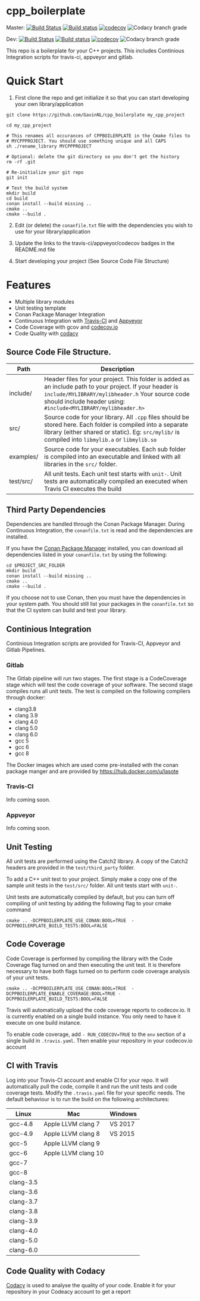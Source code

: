 # cpp_boilerplate

Master:
[![Build Status](https://travis-ci.org/GavinNL/cpp_boilerplate.svg?branch=master)](https://travis-ci.org/GavinNL/cpp_boilerplate)
[![Build status](https://ci.appveyor.com/api/projects/status/0tsak73ak5c2mhbu/branch/master?svg=true)](https://ci.appveyor.com/project/GavinNL/cpp-boilerplate/branch/master)
[![codecov](https://codecov.io/gh/GavinNL/cpp_boilerplate/branch/master/graph/badge.svg)](https://codecov.io/gh/GavinNL/cpp_boilerplate)
![Codacy branch grade](https://img.shields.io/codacy/grade/4fe50de6102e4d678bacdd292c949310/master.svg)

Dev:
[![Build Status](https://travis-ci.org/GavinNL/cpp_boilerplate.svg?branch=dev)](https://travis-ci.org/GavinNL/cpp_boilerplate)
[![Build status](https://ci.appveyor.com/api/projects/status/0tsak73ak5c2mhbu/branch/dev?svg=true)](https://ci.appveyor.com/project/GavinNL/cpp-boilerplate/branch/dev)
[![codecov](https://codecov.io/gh/GavinNL/cpp_boilerplate/branch/dev/graph/badge.svg)](https://codecov.io/gh/GavinNL/cpp_boilerplate)
![Codacy branch grade](https://img.shields.io/codacy/grade/4fe50de6102e4d678bacdd292c949310/dev.svg)

This repo is a boilerplate for your C++ projects. This includes Continious Integration scripts for travis-ci, appveyor and gitlab.

# Quick Start

1. First clone the repo and get initialize it so that you can start developing
your own library/application

  ```
  git clone https://github.com/GavinNL/cpp_boilerplate my_cpp_project

  cd my_cpp_project

  # This renames all occurances of CPPBOILERPLATE in the Cmake files to
  # MYCPPPROJECT. You should use something unique and all CAPS
  sh ./rename_library MYCPPPROJECT

  # Optional: delete the git directory so you don't get the history
  rm -rf .git

  # Re-initialize your git repo
  git init

  # Test the build system
  mkdir build
  cd build
  conan install --build missing ..
  cmake ..
  cmake --build .

  ```

2. Edit (or delete) the `conanfile.txt` file with the dependencies you wish to
use for your library/application

3. Update the links to the travis-ci/appveyor/codecov badges in the README.md file

4. Start developing your project (See Source Code File Structure)

# Features
 *  Multiple library modules
 *  Unit testing template
 *  Conan Package Manager Integration
 *  Continuous Integration with [Travis-CI](https://travis-ci.org) and [Appveyor](https://ci.appveyor.com/)
 *  Code Coverage with gcov and [codecov.io](https://codecov.io)
 *  Code Quality with [codacy](https://app.codacy.com)



## Source Code File Structure.

| Path      | Description  |
|-----------|-------------------------------------------------------------------------------------------------------------------------------------------------------------|
| include/  | Header files for your project. This folder is added as an include path to your project. If your header is `include/MYLIBRARY/mylibheader.h` Your source code should include header using: `#include<MYLIBRARY/mylibheader.h>` |
| src/      | Source code for your library. All `.cpp` files should be stored here. Each folder is compiled into a separate library (either shared or static). Eg: `src/mylib/` is compiled into `libmylib.a` or `libmylib.so` |
| examples/ | Source code for your executables. Each sub folder is compiled into an executable and linked with all libraries in the `src/` folder. |
| test/src/ | All unit tests. Each unit test starts with `unit-`. Unit tests are automatically compiled an executed when Travis CI executes the build  |

## Third Party Dependencies

Dependencies are handled through the Conan Package Manager. During Continuous Integration, the `conanfile.txt` is read and the dependencies are installed.

If you have the [Conan Package Manager](http://conan.io) installed, you can download all dependencies listed in your `conanfile.txt` by using the following:
```
cd $PROJECT_SRC_FOLDER
mkdir build
conan install --build missing ..
cmake ..
cmake --build .
```

If you choose not to use Conan, then you must have the dependencies in your system path. You should still list your packages in the `conanfile.txt` so that the CI system can build and test your library.

## Continious Integration

Continious Integration scripts are provided for Travis-CI, Appveyor and Gitlab Pipelines.

### Gitlab

The Gitlab pipeline will run two stages. The first stage is a CodeCoverage stage which will test the code coverage of your software. The second stage compiles runs all unit tests. The test is compiled on the following compilers through docker:

* clang3.8
* clang 3.9
* clang 4.0
* clang 5.0
* clang 6.0
* gcc 5
* gcc 6
* gcc 8

The Docker images which are used come pre-installed with the conan package manger and are provided by  https://hub.docker.com/u/lasote

### Travis-CI

Info coming soon.

### Appveyor

Info coming soon.


## Unit Testing

All unit tests are performed using the Catch2 library. A copy of the Catch2 headers are provided in the `test/third_party` folder.

To add a C++ unit test to your project. Simply make a copy one of the sample unit tests in the `test/src/` folder. All unit tests start with `unit-`.

Unit tests are automatically compiled by default, but you can turn off compiling of unit testing by adding the following flag to your cmake command

```
cmake .. -DCPPBOILERPLATE_USE_CONAN:BOOL=TRUE  -DCPPBOILERPLATE_BUILD_TESTS:BOOL=FALSE
```

## Code Coverage

Code Coverage is performed by compiling the library with the Code Coverage flag
turned on and then executing the unit test. It is therefore necessary to have both flags turned on to perform code coverage analysis of your unit tests.

```
cmake .. -DCPPBOILERPLATE_USE_CONAN:BOOL=TRUE  -DCPPBOILERPLATE_ENABLE_COVERAGE:BOOL=TRUE -DCPPBOILERPLATE_BUILD_TESTS:BOOL=FALSE
```

Travis will automatically upload the code coverage reports to codecov.io. It is currently enabled on a single build instance. You only need to have it execute on one build instance.

To enable code coverage, add `- RUN_CODECOV=TRUE` to the `env` section of a single build in `.travis.yaml`. Then enable your repository in your codecov.io account


## CI with Travis

Log into your Travis-CI account and enable CI for your repo. It will automatically pull the code, compile it and run the unit tests and code coverage tests. Modify the `.travis.yaml` file for your specific needs. The default behaviour is to run the build on the following architectures:

|Linux      |  Mac                  | Windows    |
|-----------|-----------------------|------------|
|gcc-4.8    |  Apple LLVM clang 7   | VS 2017    |
|gcc-4.9    |  Apple LLVM clang 8   | VS 2015    |
|gcc-5      |  Apple LLVM clang 9   |            |
|gcc-6      |  Apple LLVM clang 10  |            |
|gcc-7      |                       |            |
|gcc-8      |                       |            |
|clang-3.5  |                       |            |
|clang-3.6  |                       |            |
|clang-3.7  |                       |            |
|clang-3.8  |                       |            |
|clang-3.9  |                       |            |
|clang-4.0  |                       |            |
|clang-5.0  |                       |            |
|clang-6.0  |                       |            |

## Code Quality with Codacy

[Codacy](https://www.codacy.com/) is used to analyse the quality of your code. Enable it for your repository in your Codeacy account to get a report
